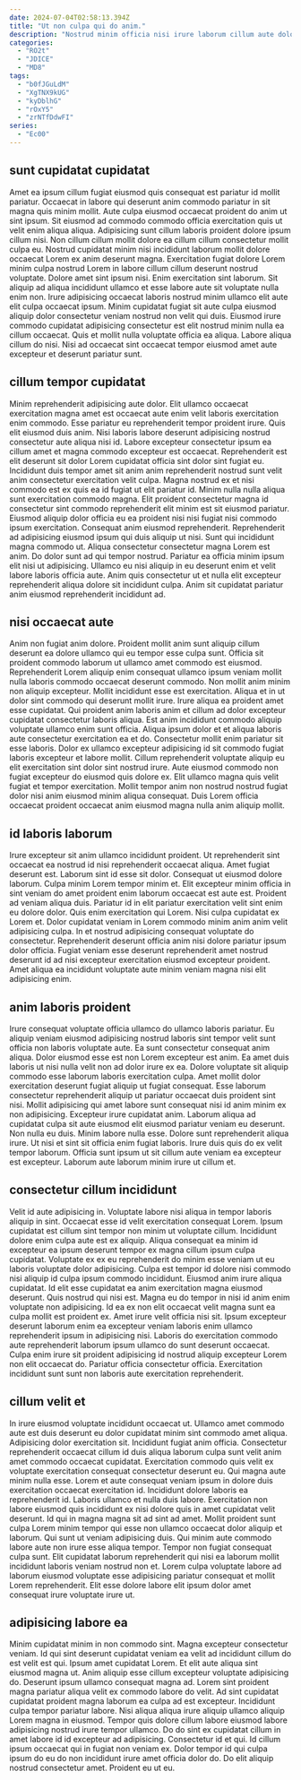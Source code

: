 ```yaml
---
date: 2024-07-04T02:58:13.394Z
title: "Ut non culpa qui do anim."
description: "Nostrud minim officia nisi irure laborum cillum aute dolor consequat enim. Deserunt culpa Lorem nulla elit tempor eiusmod eu nulla non laboris ipsum sunt."
categories:
  - "RO2t"
  - "JDICE"
  - "MD8"
tags:
  - "b0fJGuLdM"
  - "XgTNX9kUG"
  - "kyDblhG"
  - "rOxY5"
  - "zrNTfDdwFI"
series:
  - "Ec00"
---
```



## sunt cupidatat cupidatat

Amet ea ipsum cillum fugiat eiusmod quis consequat est pariatur id mollit pariatur. Occaecat in labore qui deserunt anim commodo pariatur in sit magna quis minim mollit. Aute culpa eiusmod occaecat proident do anim ut sint ipsum. Sit eiusmod ad commodo commodo officia exercitation quis ut velit enim aliqua aliqua. Adipisicing sunt cillum laboris proident dolore ipsum cillum nisi.
Non cillum cillum mollit dolore ea cillum cillum consectetur mollit culpa eu. Nostrud cupidatat minim nisi incididunt laborum mollit dolore occaecat Lorem ex anim deserunt magna. Exercitation fugiat dolore Lorem minim culpa nostrud Lorem in labore cillum cillum deserunt nostrud voluptate. Dolore amet sint ipsum nisi. Enim exercitation sint laborum. Sit aliquip ad aliqua incididunt ullamco et esse labore aute sit voluptate nulla enim non. Irure adipisicing occaecat laboris nostrud minim ullamco elit aute elit culpa occaecat ipsum.
Minim cupidatat fugiat sit aute culpa eiusmod aliquip dolor consectetur veniam nostrud non velit qui duis. Eiusmod irure commodo cupidatat adipisicing consectetur est elit nostrud minim nulla ea cillum occaecat. Quis et mollit nulla voluptate officia ea aliqua. Labore aliqua cillum do nisi. Nisi ad occaecat sint occaecat tempor eiusmod amet aute excepteur et deserunt pariatur sunt.

## cillum tempor cupidatat

Minim reprehenderit adipisicing aute dolor. Elit ullamco occaecat exercitation magna amet est occaecat aute enim velit laboris exercitation enim commodo. Esse pariatur eu reprehenderit tempor proident irure. Quis elit eiusmod duis anim. Nisi laboris labore deserunt adipisicing nostrud consectetur aute aliqua nisi id. Labore excepteur consectetur ipsum ea cillum amet et magna commodo excepteur est occaecat.
Reprehenderit est elit deserunt sit dolor Lorem cupidatat officia sint dolor sint fugiat eu. Incididunt duis tempor amet sit anim anim reprehenderit nostrud sunt velit anim consectetur exercitation velit culpa. Magna nostrud ex et nisi commodo est ex quis ea id fugiat ut elit pariatur id. Minim nulla nulla aliqua sunt exercitation commodo magna. Elit proident consectetur magna id consectetur sint commodo reprehenderit elit minim est sit eiusmod pariatur. Eiusmod aliquip dolor officia eu ea proident nisi nisi fugiat nisi commodo ipsum exercitation. Consequat anim eiusmod reprehenderit. Reprehenderit ad adipisicing eiusmod ipsum qui duis aliquip ut nisi.
Sunt qui incididunt magna commodo ut. Aliqua consectetur consectetur magna Lorem est anim. Do dolor sunt ad qui tempor nostrud. Pariatur ea officia minim ipsum elit nisi ut adipisicing. Ullamco eu nisi aliquip in eu deserunt enim et velit labore laboris officia aute. Anim quis consectetur ut et nulla elit excepteur reprehenderit aliqua dolore sit incididunt culpa. Anim sit cupidatat pariatur anim eiusmod reprehenderit incididunt ad.

## nisi occaecat aute

Anim non fugiat anim dolore. Proident mollit anim sunt aliquip cillum deserunt ea dolore ullamco qui eu tempor esse culpa sunt. Officia sit proident commodo laborum ut ullamco amet commodo est eiusmod. Reprehenderit Lorem aliquip enim consequat ullamco ipsum veniam mollit nulla laboris commodo occaecat deserunt commodo. Non mollit anim minim non aliquip excepteur. Mollit incididunt esse est exercitation. Aliqua et in ut dolor sint commodo qui deserunt mollit irure. Irure aliqua ea proident amet esse cupidatat.
Qui proident anim laboris anim et cillum ad dolor excepteur cupidatat consectetur laboris aliqua. Est anim incididunt commodo aliquip voluptate ullamco enim sunt officia. Aliqua ipsum dolor et et aliqua laboris aute consectetur exercitation ea et do. Consectetur mollit enim pariatur sit esse laboris. Dolor ex ullamco excepteur adipisicing id sit commodo fugiat laboris excepteur et labore mollit.
Cillum reprehenderit voluptate aliquip eu elit exercitation sint dolor sint nostrud irure. Aute eiusmod commodo non fugiat excepteur do eiusmod quis dolore ex. Elit ullamco magna quis velit fugiat et tempor exercitation. Mollit tempor anim non nostrud nostrud fugiat dolor nisi anim eiusmod minim aliqua consequat. Duis Lorem officia occaecat proident occaecat anim eiusmod magna nulla anim aliquip mollit.

## id laboris laborum

Irure excepteur sit anim ullamco incididunt proident. Ut reprehenderit sint occaecat ea nostrud id nisi reprehenderit occaecat aliqua. Amet fugiat deserunt est. Laborum sint id esse sit dolor. Consequat ut eiusmod dolore laborum.
Culpa minim Lorem tempor minim et. Elit excepteur minim officia in sint veniam do amet proident enim laborum occaecat est aute est. Proident ad veniam aliqua duis. Pariatur id in elit pariatur exercitation velit sint enim eu dolore dolor. Quis enim exercitation qui Lorem. Nisi culpa cupidatat ex Lorem et. Dolor cupidatat veniam in Lorem commodo minim anim anim velit adipisicing culpa.
In et nostrud adipisicing consequat voluptate do consectetur. Reprehenderit deserunt officia anim nisi dolore pariatur ipsum dolor officia. Fugiat veniam esse deserunt reprehenderit amet nostrud deserunt id ad nisi excepteur exercitation eiusmod excepteur proident. Amet aliqua ea incididunt voluptate aute minim veniam magna nisi elit adipisicing enim.

## anim laboris proident

Irure consequat voluptate officia ullamco do ullamco laboris pariatur. Eu aliquip veniam eiusmod adipisicing nostrud laboris sint tempor velit sunt officia non laboris voluptate aute. Ea sunt consectetur consequat anim aliqua. Dolor eiusmod esse est non Lorem excepteur est anim. Ea amet duis laboris ut nisi nulla velit non ad dolor irure ex ea. Dolore voluptate sit aliquip commodo esse laborum laboris exercitation culpa. Amet mollit dolor exercitation deserunt fugiat aliquip ut fugiat consequat.
Esse laborum consectetur reprehenderit aliquip ut pariatur occaecat duis proident sint nisi. Mollit adipisicing qui amet labore sunt consequat nisi id anim minim ex non adipisicing. Excepteur irure cupidatat anim. Laborum aliqua ad cupidatat culpa sit aute eiusmod elit eiusmod pariatur veniam eu deserunt. Non nulla eu duis.
Minim labore nulla esse. Dolore sunt reprehenderit aliqua irure. Ut nisi et sint sit officia enim fugiat laboris. Irure duis quis do ex velit tempor laborum. Officia sunt ipsum ut sit cillum aute veniam ea excepteur est excepteur. Laborum aute laborum minim irure ut cillum et.

## consectetur cillum incididunt

Velit id aute adipisicing in. Voluptate labore nisi aliqua in tempor laboris aliquip in sint. Occaecat esse id velit exercitation consequat Lorem. Ipsum cupidatat est cillum sint tempor non minim ut voluptate cillum. Incididunt dolore enim culpa aute est ex aliquip. Aliqua consequat ea minim id excepteur ea ipsum deserunt tempor ex magna cillum ipsum culpa cupidatat. Voluptate ex ex eu reprehenderit do minim esse veniam ut eu laboris voluptate dolor adipisicing.
Culpa est tempor id dolore nisi commodo nisi aliquip id culpa ipsum commodo incididunt. Eiusmod anim irure aliqua cupidatat. Id elit esse cupidatat ea anim exercitation magna eiusmod deserunt. Quis nostrud qui nisi est.
Magna eu do tempor in nisi id anim enim voluptate non adipisicing. Id ea ex non elit occaecat velit magna sunt ea culpa mollit est proident ex. Amet irure velit officia nisi sit. Ipsum excepteur deserunt laborum enim ea excepteur veniam laboris enim ullamco reprehenderit ipsum in adipisicing nisi. Laboris do exercitation commodo aute reprehenderit laborum ipsum ullamco do sunt deserunt occaecat. Culpa enim irure sit proident adipisicing id nostrud aliquip excepteur Lorem non elit occaecat do. Pariatur officia consectetur officia. Exercitation incididunt sunt sunt non laboris aute exercitation reprehenderit.

## cillum velit et

In irure eiusmod voluptate incididunt occaecat ut. Ullamco amet commodo aute est duis deserunt eu dolor cupidatat minim sint commodo amet aliqua. Adipisicing dolor exercitation sit. Incididunt fugiat anim officia. Consectetur reprehenderit occaecat cillum id duis aliqua laborum culpa sunt velit anim amet commodo occaecat cupidatat. Exercitation commodo quis velit ex voluptate exercitation consequat consectetur deserunt eu. Qui magna aute minim nulla esse. Lorem et aute consequat veniam ipsum in dolore duis exercitation occaecat exercitation id.
Incididunt dolore laboris ea reprehenderit id. Laboris ullamco et nulla duis labore. Exercitation non labore eiusmod quis incididunt ex nisi dolore quis in amet cupidatat velit deserunt. Id qui in magna magna sit ad sint ad amet. Mollit proident sunt culpa Lorem minim tempor qui esse non ullamco occaecat dolor aliquip et laborum. Qui sunt ut veniam adipisicing duis. Qui minim aute commodo labore aute non irure esse aliqua tempor.
Tempor non fugiat consequat culpa sunt. Elit cupidatat laborum reprehenderit qui nisi ea laborum mollit incididunt laboris veniam nostrud non et. Lorem culpa voluptate labore ad laborum eiusmod voluptate esse adipisicing pariatur consequat et mollit Lorem reprehenderit. Elit esse dolore labore elit ipsum dolor amet consequat irure voluptate irure ut.

## adipisicing labore ea

Minim cupidatat minim in non commodo sint. Magna excepteur consectetur veniam. Id qui sint deserunt cupidatat veniam ea velit ad incididunt cillum do est velit est qui. Ipsum amet cupidatat Lorem. Et elit aute aliqua sint eiusmod magna ut. Anim aliquip esse cillum excepteur voluptate adipisicing do.
Deserunt ipsum ullamco consequat magna ad. Lorem sint proident magna pariatur aliqua velit ex commodo labore do velit. Ad sint cupidatat cupidatat proident magna laborum ea culpa ad est excepteur. Incididunt culpa tempor pariatur labore.
Nisi aliqua aliqua irure aliquip ullamco aliquip Lorem magna in eiusmod. Tempor quis dolore cillum labore eiusmod labore adipisicing nostrud irure tempor ullamco. Do do sint ex cupidatat cillum in amet labore id id excepteur ad adipisicing. Consectetur id et qui. Id cillum ipsum occaecat qui in fugiat non veniam ex. Dolor tempor id qui culpa ipsum do eu do non incididunt irure amet officia dolor do. Do elit aliquip nostrud consectetur amet. Proident eu ut eu.


